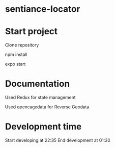 # sentiance-locator

# Start project
Clone repository

npm install

expo start

# Documentation

Used Redux for state management

Used opencagedata for Reverse Geodata

# Development time

Start developing at 22:35
End development at 01:30

